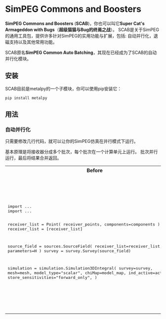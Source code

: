 SimPEG Commons and Boosters
===========================

**SimPEG Commons and Boosters** (**SCAB**)，你也可以叫它**Super Cat's Armageddon with Bugs**（**超级猫猫与Bug的终焉之战**）。
SCAB是关于SimPEG的通用工具包，提供许多针对SimPEG的实用功能与扩展，包括: 自动并行化，退磁支持以及其他常用功能。 

SCAB原名**SimPEG Common Auto Batching**，其现在已经成为了SCAB的自动并行化模块。

安装
------------
SCAB目前是metalpy的一个子模块，你可以使用pip安装它：

    pip install metalpy

用法
-----
### 自动并行化

只需要修改几行代码，就可以让你的SimPEG仿真在并行模式下运行。

基本原理是将接收器分成多个批次，每个批次在一个计算单元上运行。
批次并行运行，最后将结果合并返回。

<table>
  <tr>
    <th>Before</th>
    <th>After</th>
  </tr>
  <tr>
    <td><pre lang="python">
import ...
import ...

receiver_list = Point(
    receiver_points, 
    components=components
)
receiver_list = [receiver_list]

source_field = sources.SourceField(
    receiver_list=receiver_list, parameters=H
)
survey = survey.Survey(source_field)

simulation = simulation.Simulation3DIntegral(
    survey=survey,
    mesh=mesh,
    model_type="scalar",
    chiMap=model_map,
    ind_active=active_ind,
    store_sensitivities="forward_only",
)
    </pre></td>
    <td><pre lang="python">
import ...
import ...
**_from metalpy.scab import parallelized_**
**_from metalpy.mepa import Executor_**

receiver_list = Point(
    receiver_points, 
    components=components
)
receiver_list = [receiver_list]

source_field = sources.SourceField.**_parallel_**(
    receiver_list=receiver_list, parameters=H
)
survey = survey.Survey.**_parallel_**(source_field)

**_executor = DaskExecutor('tcp://scheduler.addr:8786')_**

simulation = simulation.Simulation3DIntegral.**_parallel_**(
    survey=survey,
    mesh=mesh,
    model_type="scalar",
    chiMap=model_map,
    ind_active=active_ind,
    store_sensitivities="forward_only",
    **_executor=executor_**,
)
    </pre></td>
  </tr>
</table>
